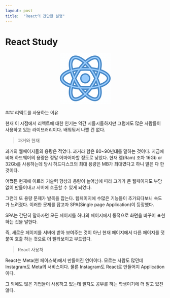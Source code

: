 ```yaml
---
layout: post
title:  "React의 간단한 설명"
---
```


# React Study 

<p align="center">
<img src="../images/2022-04-28-first/React_logo.gif">
</p>
### 리엑트를 사용하는 이유

현재 이 시점에서 리엑트에 대한 인기는 약간 시들시들하지만 그럼에도 많은 사람들이 사용하고 있는 라이브러리이다. 배워둬서 나쁠 건 없다. 

> 과거와 현재


과거의 웹페이지들의 용량은 적었다. 과거라 함은 80~90년대를 말하는 것이다. 지금에 비해 하드웨어의 용량은 정말 어마어마할 정도로 낮았다. 현재 램(Ram) 조차 16Gb or 32Gb를 사용하는데 당시 하드디스크의 최대 용량은 MB가 최대였다고 하니 말은 다 한 것이다.

어쨌든 현재에 이르러 기술력 향상과 용량이 늘어남에 따라 크기가 큰 웹페이지도 부담없이 만들어내고 서버에 호출할 수 있게 되었다. 

그런데 또 용량 문제가 발목을 잡는다. 웹페이지에 수많은 기능들이 추가되다보니 속도가 느려졌다. 이러한 문제를 잡고자 SPA(Single page Application)이 등장했다.

SPA는 간단히 말하자면 모든 페이지를 하나의 페이지에서 동적으로 화면을 바꾸어 표현하는 것을 말한다. 

즉, 새로운 페이지를 서버에 받아 보여주는 것이 아닌 현재 페이지에서 다른 페이지를 덧붙여 호출 하는 것으로 더 빨라보이고 부드럽다. 


> React 사용처

React는 Meta(현 페이스북)에서 만들어진 언어이다. 모르는 사람도 많던데 Instagram도 Meta의 서비스이다. 물론 Instagram도 React로 만들어지 Application 이다. 

그 외에도 많은 기업들이 사용하고 있는데 필자도 공부를 하는 학생이기에 더 알고 있진 않다. 
